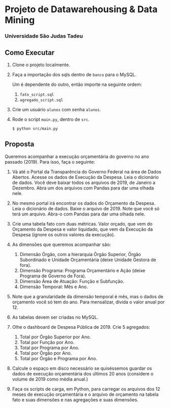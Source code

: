 # Projeto de Datawarehousing & Data Mining

### Universidade São Judas Tadeu

## Como Executar

1. Clone o projeto localmente.

2. Faça a importação dos sqls dentro de `banco` para o MySQL.
    
    Um é dependente do outro, então importe na seguinte ordem:
    
    1. `fato_script.sql`
    2. `agregado_script.sql`

3. Crie um usuário `alunos` com senha `alunos`.

4. Rode o script `main.py`, dentro de `src`.

    ```
    $ python src/main.py
    ```

## Proposta

Queremos acompanhar a execução orçamentária do governo no ano passado (2019). Para isso, faça o seguinte: 

1. Vá até o Portal da Transparência do Governo Federal na área de Dados Abertos. Acesse os dados de 
Execução da Despesa. Leia o dicionário de dados. Você deve baixar todos os arquivos de 2019, de 
Janeiro a Dezembro. Abra um dos arquivos com Pandas para dar uma olhada nele. 

2. No mesmo portal irá encontrar os dados do Orçamento da Despesa. Leia o dicionário de dados. 
Baixe o arquivo de 2019. Note que você só terá um arquivo. Abra-o com Pandas para dar uma olhada nele. 

3. Crie uma tabela fato com duas métricas. Valor orçado, que vem do Orçamento da Despesa e valor 
liquidado, que vem da Execução da Despesa (ignore os outros valores da execução).  

4. As dimensões que queremos acompanhar são:

    1. Dimensão Órgão, com a hierarquia Órgão Superior, Órgão Subordinado e Unidade Orçamentária 
    (deixe Unidade Gestora de fora).
    2. Dimensão Programa: Programa Orçamentário e Ação (deixe Programa de Governo de Fora).
    3. Dimensão Área de Atuação: Função e Subfunção.  
    4. Dimensão Temporal: Mês e Ano.

5. Note que a granularidade da dimensão temporal é mês, mas o dados de orçamento você só 
tem do ano. Para mensalizar, divida o valor anual por 12.

6. As tabelas devem ser criadas no MySQL.

7. Olhe o dashboard de Despesa Pública de 2019. Crie 5 agregados:
    1. Total por Órgão Superior por Ano.
    2. Total por Função por Ano.
    3. Total por Programa por Ano.
    4. Total por Órgão por Ano.
    5. Total por Órgão e Programa por Ano. 

8. Calcule o espaço em disco necessário se quiséssemos guardar os dados de execução 
orçamentária dos últimos 20 anos (considere o volume de 2019 como média anual.) 

9. Faça os scripts de carga, em Python, para carregar os arquivos dos 12 meses de 
execução orçamentária e o arquivo de orçamento na tabela fato e suas dimensões e 
nas agregações e suas dimensões.
 